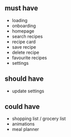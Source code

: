## must have

- loading
- onboarding
- homepage
- search recipes
- recipe card
- save recipe
- delete recipe
- favourite recipes
- settings

## should have

- update settings

## could have

- shopping list / grocery list
- animations
- meal planner

